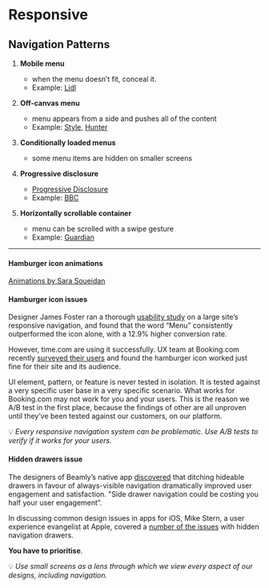 # Responsive

## Navigation Patterns


1. **Mobile menu**
    - when the menu doesn’t fit, conceal it.
    - Example: [Lidl](http://www.lidl.co.uk)

2. **Off-canvas menu**
    - menu appears from a side and pushes all of the content
    - Example: [Style](http://www.style.com), [Hunter](http://www.hunterboots.com)

3. **Conditionally loaded menus**
    - some menu items are hidden on smaller screens

4. **Progressive disclosure**
    - [Progressive Disclosure](http://ui-patterns.com/patterns/ProgressiveDisclosure)
    - Example: [BBC](https://bbc.co.uk)

5. **Horizontally scrollable container**
    - menu can be scrolled with a swipe gesture
    - Example: [Guardian](https://www.guardian.co.uk)

---

#### Hamburger icon animations
[Animations by Sara Soueidan](https://sarasoueidan.com/blog/navicon-transformicons)

#### Hamburger icon issues

Designer James Foster ran a thorough [usability study](http://sitesforprofit.com/mobile-menu-abtest) on a large site’s responsive navigation, and found that the word “Menu” consistently outperformed the icon alone, with a 12.9% higher conversion rate.


However, time.com are using it successfully. UX team at Booking.com recently [surveyed their users](https://blog.booking.com/hamburger-menu.html) and found the hamburger icon worked just fine for their site and its audience.

UI element, pattern, or feature is never tested in isolation. It is tested against a very specific user base in a very specific scenario. What works for Booking.com may not work for you and your users. This is the reason we A/B test in the first place, because the findings of other are all unproven until they’ve been tested against our customers, on our platform.

💡 _Every responsive navigation system can be problematic. Use A/B tests to verify if it works for your users._


#### Hidden drawers issue

The designers of Beamly’s native app [discovered](http://thenextweb.com/dd/2014/04/08/ux-designers-side-drawer-navigation-costing-half-user-engagement/) that ditching hideable drawers in favour of always-visible navigation dramatically improved user engagement and satisfaction. "Side drawer navigation could be costing you half your user engagement”.

In discussing common design issues in apps for iOS, Mike Stern, a user experience evangelist at Apple, covered a [number of the issues](http://blog.manbolo.com/2014/06/30/apple-on-hamburger-menus) with hidden navigation drawers.

**You have to prioritise**.

💡 _Use small screens as a lens through which we view every aspect of our designs, including navigation._
